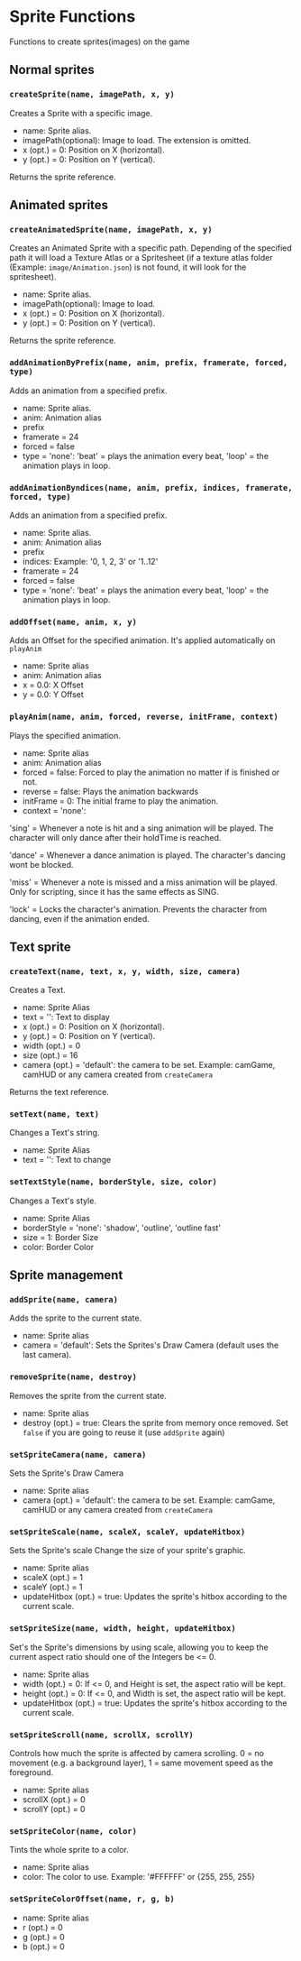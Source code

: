 # Sprite Functions

Functions to create sprites(images) on the game

## Normal sprites

### `createSprite(name, imagePath, x, y)`

Creates a Sprite with a specific image.

- name: Sprite alias.
- imagePath(optional): Image to load. The extension is omitted.
- x (opt.) = 0: Position on X (horizontal).
- y (opt.) = 0: Position on Y (vertical).

Returns the sprite reference.

## Animated sprites

### `createAnimatedSprite(name, imagePath, x, y)`

Creates an Animated Sprite with a specific path. Depending of the specified path it will load a Texture Atlas or a Spritesheet (if a texture atlas folder (Example: `image/Animation.json`) is not found, it will look for the spritesheet).

- name: Sprite alias.
- imagePath(optional): Image to load.
- x (opt.) = 0: Position on X (horizontal).
- y (opt.) = 0: Position on Y (vertical).

Returns the sprite reference.

### `addAnimationByPrefix(name, anim, prefix, framerate, forced, type)`

Adds an animation from a specified prefix.

- name: Sprite alias.
- anim: Animation alias
- prefix
- framerate = 24
- forced = false
- type = 'none': 'beat' = plays the animation every beat, 'loop' = the animation plays in loop.

### `addAnimationByndices(name, anim, prefix, indices, framerate, forced, type)`

Adds an animation from a specified prefix.

- name: Sprite alias.
- anim: Animation alias
- prefix
- indices: Example: '0, 1, 2, 3' or '1..12'
- framerate = 24
- forced = false
- type = 'none': 'beat' = plays the animation every beat, 'loop' = the animation plays in loop.

### `addOffset(name, anim, x, y)`

Adds an Offset for the specified animation. It's applied automatically on `playAnim`

- name: Sprite alias
- anim: Animation alias
- x = 0.0: X Offset
- y = 0.0: Y Offset

### `playAnim(name, anim, forced, reverse, initFrame, context)`

Plays the specified animation.

- name: Sprite alias
- anim: Animation alias
- forced = false: Forced to play the animation no matter if is finished or not.
- reverse = false: Plays the animation backwards
- initFrame = 0: The initial frame to play the animation.
- context = 'none':

'sing' = Whenever a note is hit and a sing animation will be played. The character will only dance after their holdTime is reached.

'dance' = Whenever a dance animation is played. The character's dancing wont be blocked.

'miss' = Whenever a note is missed and a miss animation will be played. Only for scripting, since it has the same effects as SING.

'lock' = Locks the character's animation. Prevents the character from dancing, even if the animation ended.

## Text sprite

### `createText(name, text, x, y, width, size, camera)`

Creates a Text.

- name: Sprite Alias
- text = '': Text to display
- x (opt.) = 0: Position on X (horizontal).
- y (opt.) = 0: Position on Y (vertical).
- width (opt.) = 0
- size (opt.) = 16
- camera (opt.) = 'default': the camera to be set. Example: camGame, camHUD or any camera created from `createCamera`

Returns the text reference.

### `setText(name, text)`

Changes a Text's string.

- name: Sprite Alias
- text = '': Text to change

### `setTextStyle(name, borderStyle, size, color)`

Changes a Text's style.

- name: Sprite Alias
- borderStyle = 'none': 'shadow', 'outline', 'outline fast'
- size = 1: Border Size
- color: Border Color

## Sprite management

### `addSprite(name, camera)`

Adds the sprite to the current state.

- name: Sprite alias
- camera = 'default': Sets the Sprites's Draw Camera (default uses the last camera).

### `removeSprite(name, destroy)`

Removes the sprite from the current state.

- name: Sprite alias
- destroy (opt.) = true: Clears the sprite from memory once removed. Set `false` if you are going to reuse it (use `addSprite` again)

### `setSpriteCamera(name, camera)`

Sets the Sprite's Draw Camera

- name: Sprite alias
- camera (opt.) = 'default': the camera to be set. Example: camGame, camHUD or any camera created from `createCamera`

### `setSpriteScale(name, scaleX, scaleY, updateHitbox)`

Sets the Sprite's scale
Change the size of your sprite's graphic.

- name: Sprite alias
- scaleX (opt.) = 1
- scaleY (opt.) = 1
- updateHitbox (opt.) = true: Updates the sprite's hitbox according to the current scale.

### `setSpriteSize(name, width, height, updateHitbox)`

Set's the Sprite's dimensions by using scale, allowing you to keep the current aspect ratio should one of the Integers be <= 0.

- name: Sprite alias
- width (opt.) = 0: If <= 0, and Height is set, the aspect ratio will be kept.
- height (opt.) = 0: If <= 0, and Width is set, the aspect ratio will be kept.
- updateHitbox (opt.) = true: Updates the sprite's hitbox according to the current scale.

### `setSpriteScroll(name, scrollX, scrollY)`

Controls how much the sprite is affected by camera scrolling. 0 = no movement (e.g. a background layer), 1 = same movement speed as the foreground.

- name: Sprite alias
- scrollX (opt.) = 0
- scrollY (opt.) = 0

### `setSpriteColor(name, color)`

Tints the whole sprite to a color.

- name: Sprite alias
- color: The color to use. Example: '#FFFFFF' or {255, 255, 255}

### `setSpriteColorOffset(name, r, g, b)`

- name: Sprite alias
- r (opt.) = 0
- g (opt.) = 0
- b (opt.) = 0
